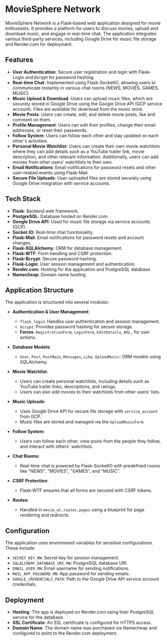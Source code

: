 # MovieSphere Network

MovieSphere Network is a Flask-based web application designed for movie enthusiasts. It provides a platform for users to discuss movies, upload and download music, and engage in real-time chat. The application integrates various third-party services, including Google Drive for music file storage and Render.com for deployment.

## Features

- **User Authentication**: Secure user registration and login with Flask-Login and bcrypt for password hashing.
- **Real-time Chat**: Implemented using Flask-SocketIO, allowing users to communicate instantly in various chat rooms (NEWS, MOVIES, GAMES, MUSIC).
- **Music Upload & Download**: Users can upload music files, which are securely stored in Google Drive using the Google Drive API (GCP service account). Files are available for download from the music store.
- **Movie Posts**: Users can create, edit, and delete movie posts, like and comment on them.
- **Profile Management**: Users can edit their profiles, change their email addresses, or reset their passwords.
- **Follow System**: Users can follow each other and stay updated on each other's activities.
- **Personal Movie Watchlist**: Users can create their own movie watchlists where they can add details such as a YouTube trailer link, movie description, and other relevant information. Additionally, users can add movies from other users' watchlists to their own.
- **Email Notifications**: Email notifications for password resets and other user-related events using Flask-Mail.
- **Secure File Uploads**: User-uploaded files are stored securely using Google Drive integration with service accounts.

## Tech Stack

- **Flask**: Backend web framework.
- **PostgreSQL**: Database hosted on Render.com.
- **Google Drive API**: Used for music file storage via service accounts (GCP).
- **Socket.IO**: Real-time chat functionality.
- **Flask-Mail**: Email notifications for password resets and account changes.
- **Flask-SQLAlchemy**: ORM for database management.
- **Flask-WTF**: Form handling and CSRF protection.
- **Flask-Bcrypt**: Secure password hashing.
- **Flask-Login**: User session management and authentication.
- **Render.com**: Hosting for the application and PostgreSQL database.
- **Namecheap**: Domain name hosting.

## Application Structure

The application is structured into several modules:

- **Authentication & User Management**:
  - `flask_login`: Handles user authentication and session management.
  - `bcrypt`: Provides password hashing for secure storage.
  - **Forms**: `RegistrationForm`, `LoginForm`, `EditDetails`, etc., for user actions.

- **Database Models**:
  - `User`, `Post`, `PostMain`, `Messages`, `Like`, `UploadMusic`: ORM models using SQLAlchemy.
  
- **Movie Watchlist**:
  - Users can create personal watchlists, including details such as YouTube trailer links, descriptions, and ratings.
  - Users can also add movies to their watchlists from other users' lists.
  
- **Music Uploads**:
  - Uses Google Drive API for secure file storage with `service_account` from GCP.
  - Music files are stored and managed via the `UploadMusicForm`.

- **Follow System**:
  - Users can follow each other, view posts from the people they follow, and interact with others' watchlists.

- **Chat Rooms**:
  - Real-time chat is powered by Flask-SocketIO with predefined rooms like "NEWS", "MOVIES", "GAMES", and "MUSIC".

- **CSRF Protection**:
  - Flask-WTF ensures that all forms are secured with CSRF tokens.
  
- **Routes**:
  - Handled in `movie_wl.routes.pages` using a blueprint for page rendering and redirects.

## Configuration

The application uses environment variables for sensitive configurations. These include:

- `SECRET_KEY_MW`: Secret key for session management.
- `SQLALCHEMY_DATABASE_URI_MW`: PostgreSQL database URI.
- `EMAIL_USER_MN`: Email username for sending notifications.
- `MAIL_APP_PASSWORD_MN`: App password for sending emails.
- `GOOGLE_CREDENTIALS_PATH`: Path to the Google Drive API service account credentials.

## Deployment

- **Hosting**: The app is deployed on Render.com using their PostgreSQL service for the database.
- **SSL Certificate**: An SSL certificate is configured for HTTPS access.
- **Domain Name**: The domain name was purchased via Namecheap and configured to point to the Render.com deployment.
